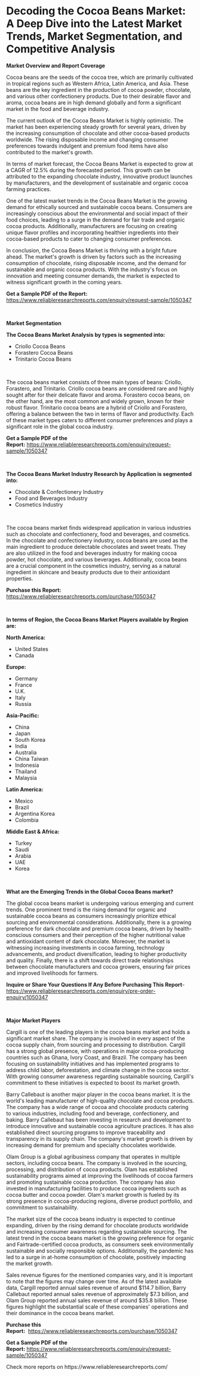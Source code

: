 <p><h1>Decoding the Cocoa Beans Market: A Deep Dive into the Latest Market Trends, Market Segmentation, and Competitive Analysis</h1></p><p><strong>Market Overview and Report Coverage</strong></p>
<p><p>Cocoa beans are the seeds of the cocoa tree, which are primarily cultivated in tropical regions such as Western Africa, Latin America, and Asia. These beans are the key ingredient in the production of cocoa powder, chocolate, and various other confectionery products. Due to their desirable flavor and aroma, cocoa beans are in high demand globally and form a significant market in the food and beverage industry.</p><p>The current outlook of the Cocoa Beans Market is highly optimistic. The market has been experiencing steady growth for several years, driven by the increasing consumption of chocolate and other cocoa-based products worldwide. The rising disposable income and changing consumer preferences towards indulgent and premium food items have also contributed to the market's growth.</p><p>In terms of market forecast, the Cocoa Beans Market is expected to grow at a CAGR of 12.5% during the forecasted period. This growth can be attributed to the expanding chocolate industry, innovative product launches by manufacturers, and the development of sustainable and organic cocoa farming practices.</p><p>One of the latest market trends in the Cocoa Beans Market is the growing demand for ethically sourced and sustainable cocoa beans. Consumers are increasingly conscious about the environmental and social impact of their food choices, leading to a surge in the demand for fair trade and organic cocoa products. Additionally, manufacturers are focusing on creating unique flavor profiles and incorporating healthier ingredients into their cocoa-based products to cater to changing consumer preferences.</p><p>In conclusion, the Cocoa Beans Market is thriving with a bright future ahead. The market's growth is driven by factors such as the increasing consumption of chocolate, rising disposable income, and the demand for sustainable and organic cocoa products. With the industry's focus on innovation and meeting consumer demands, the market is expected to witness significant growth in the coming years.</p></p>
<p><strong>Get a Sample PDF of the Report:</strong> <a href="https://www.reliableresearchreports.com/enquiry/request-sample/1050347">https://www.reliableresearchreports.com/enquiry/request-sample/1050347</a></p>
<p>&nbsp;</p>
<p><strong>Market Segmentation</strong></p>
<p><strong>The Cocoa Beans Market Analysis by types is segmented into:</strong></p>
<p><ul><li>Criollo Cocoa Beans</li><li>Forastero Cocoa Beans</li><li>Trinitario Cocoa Beans</li></ul></p>
<p>&nbsp;</p>
<p><p>The cocoa beans market consists of three main types of beans: Criollo, Forastero, and Trinitario. Criollo cocoa beans are considered rare and highly sought after for their delicate flavor and aroma. Forastero cocoa beans, on the other hand, are the most common and widely grown, known for their robust flavor. Trinitario cocoa beans are a hybrid of Criollo and Forastero, offering a balance between the two in terms of flavor and productivity. Each of these market types caters to different consumer preferences and plays a significant role in the global cocoa industry.</p></p>
<p><strong>Get a Sample PDF of the Report:</strong>&nbsp;<a href="https://www.reliableresearchreports.com/enquiry/request-sample/1050347">https://www.reliableresearchreports.com/enquiry/request-sample/1050347</a></p>
<p>&nbsp;</p>
<p><strong>The Cocoa Beans Market Industry Research by Application is segmented into:</strong></p>
<p><ul><li>Chocolate & Confectionery Industry</li><li>Food and Beverages Industry</li><li>Cosmetics Industry</li></ul></p>
<p>&nbsp;</p>
<p><p>The cocoa beans market finds widespread application in various industries such as chocolate and confectionery, food and beverages, and cosmetics. In the chocolate and confectionery industry, cocoa beans are used as the main ingredient to produce delectable chocolates and sweet treats. They are also utilized in the food and beverages industry for making cocoa powder, hot chocolate, and various beverages. Additionally, cocoa beans are a crucial component in the cosmetics industry, serving as a natural ingredient in skincare and beauty products due to their antioxidant properties.</p></p>
<p><strong>Purchase this Report:</strong>&nbsp; <a href="https://www.reliableresearchreports.com/purchase/1050347">https://www.reliableresearchreports.com/purchase/1050347</a></p>
<p>&nbsp;</p>
<p><strong>In terms of Region, the Cocoa Beans Market Players available by Region are:</strong></p>
<p>
    <p> <strong> North America: </strong>
        <ul>
            <li>United States</li>
            <li>Canada</li>
        </ul>
        </p> 
    <p> <strong> Europe: </strong>
        <ul>
            <li>Germany</li>
            <li>France</li>
            <li>U.K.</li>
            <li>Italy</li>
            <li>Russia</li>
        </ul>
        </p> 
    <p> <strong> Asia-Pacific: </strong>
        <ul>
            <li>China</li>
            <li>Japan</li>
            <li>South Korea</li>
            <li>India</li>
            <li>Australia</li>
            <li>China Taiwan</li>
            <li>Indonesia</li>
            <li>Thailand</li>
            <li>Malaysia</li>
        </ul>
        </p> 
    <p> <strong> Latin America: </strong>
        <ul>
            <li>Mexico</li>
            <li>Brazil</li>
            <li>Argentina Korea</li>
            <li>Colombia</li>
        </ul>
        </p> 
    <p> <strong> Middle East & Africa: </strong>
        <ul>
            <li>Turkey</li>
            <li>Saudi</li>
            <li>Arabia</li>
            <li>UAE</li>
            <li>Korea</li>
        </ul>
    </p>
    </p>
<p>&nbsp;</p>
<p><strong>What are the Emerging Trends in the Global Cocoa Beans market?</strong></p>
<p><p>The global cocoa beans market is undergoing various emerging and current trends. One prominent trend is the rising demand for organic and sustainable cocoa beans as consumers increasingly prioritize ethical sourcing and environmental considerations. Additionally, there is a growing preference for dark chocolate and premium cocoa beans, driven by health-conscious consumers and their perception of the higher nutritional value and antioxidant content of dark chocolate. Moreover, the market is witnessing increasing investments in cocoa farming, technology advancements, and product diversification, leading to higher productivity and quality. Finally, there is a shift towards direct trade relationships between chocolate manufacturers and cocoa growers, ensuring fair prices and improved livelihoods for farmers.</p></p>
<p><strong>Inquire or Share Your Questions If Any Before Purchasing This Report</strong>- <a href="https://www.reliableresearchreports.com/enquiry/pre-order-enquiry/1050347">https://www.reliableresearchreports.com/enquiry/pre-order-enquiry/1050347</a></p>
<p>&nbsp;</p>
<p><strong>Major Market Players</strong></p>
<p><p>Cargill is one of the leading players in the cocoa beans market and holds a significant market share. The company is involved in every aspect of the cocoa supply chain, from sourcing and processing to distribution. Cargill has a strong global presence, with operations in major cocoa-producing countries such as Ghana, Ivory Coast, and Brazil. The company has been focusing on sustainability initiatives and has implemented programs to address child labor, deforestation, and climate change in the cocoa sector. With growing consumer awareness regarding sustainable sourcing, Cargill's commitment to these initiatives is expected to boost its market growth.</p><p>Barry Callebaut is another major player in the cocoa beans market. It is the world's leading manufacturer of high-quality chocolate and cocoa products. The company has a wide range of cocoa and chocolate products catering to various industries, including food and beverage, confectionery, and baking. Barry Callebaut has been investing in research and development to introduce innovative and sustainable cocoa agriculture practices. It has also established direct sourcing programs to improve traceability and transparency in its supply chain. The company's market growth is driven by increasing demand for premium and specialty chocolates worldwide.</p><p>Olam Group is a global agribusiness company that operates in multiple sectors, including cocoa beans. The company is involved in the sourcing, processing, and distribution of cocoa products. Olam has established sustainability programs aimed at improving the livelihoods of cocoa farmers and promoting sustainable cocoa production. The company has also invested in manufacturing facilities to produce cocoa ingredients such as cocoa butter and cocoa powder. Olam's market growth is fueled by its strong presence in cocoa-producing regions, diverse product portfolio, and commitment to sustainability.</p><p>The market size of the cocoa beans industry is expected to continue expanding, driven by the rising demand for chocolate products worldwide and increasing consumer awareness regarding sustainable sourcing. The latest trend in the cocoa beans market is the growing preference for organic and Fairtrade-certified cocoa products, as consumers seek environmentally sustainable and socially responsible options. Additionally, the pandemic has led to a surge in at-home consumption of chocolate, positively impacting the market growth.</p><p>Sales revenue figures for the mentioned companies vary, and it is important to note that the figures may change over time. As of the latest available data, Cargill reported annual sales revenue of around $114.7 billion, Barry Callebaut reported annual sales revenue of approximately $7.3 billion, and Olam Group reported annual sales revenue of around $35.8 billion. These figures highlight the substantial scale of these companies' operations and their dominance in the cocoa beans market.</p></p>
<p><strong>Purchase this Report:</strong>&nbsp;&nbsp;<a href="https://www.reliableresearchreports.com/purchase/1050347">https://www.reliableresearchreports.com/purchase/1050347</a></p>
<p></p>
<p><strong>Get a Sample PDF of the Report:</strong>&nbsp;<a href="https://www.reliableresearchreports.com/enquiry/request-sample/1050347">https://www.reliableresearchreports.com/enquiry/request-sample/1050347</a></p>
<p>Check more reports on https://www.reliableresearchreports.com/</p>
